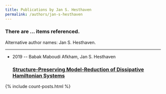 ```yaml
---
title: Publications by Jan S. Hesthaven
permalink: /authors/jan-s-hesthaven
---
```


<h3 id="number-posts">There are ... items referenced.</h3>
<p id='info-authors'>Alternative author names: Jan S. Hesthaven.</p>
<hr />
<ul class="post-list">
<li><span class='post-meta'>2019 -- Babak Maboudi Afkham, Jan S. Hesthaven</span><h3><a class='post-link' href="{{ site.baseurl }}/structure-preserving-model-reduction-of-dissipative-hamiltonian-systems">Structure-Preserving Model-Reduction of Dissipative Hamiltonian Systems</a></h3></li>

</ul>
{% include count-posts.html %}
